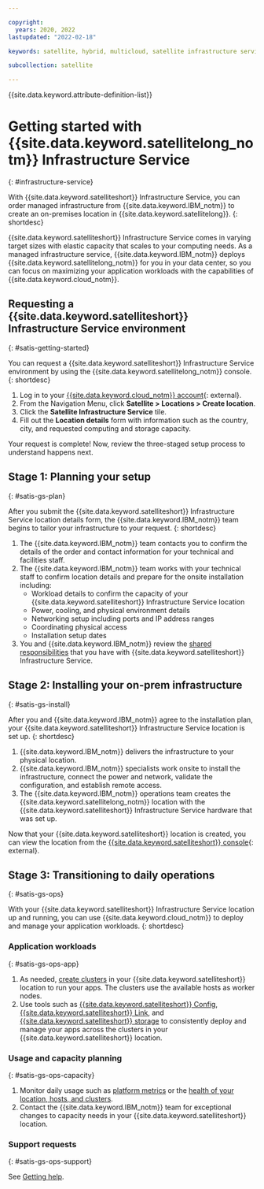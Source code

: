 ```yaml
---

copyright:
  years: 2020, 2022
lastupdated: "2022-02-18"

keywords: satellite, hybrid, multicloud, satellite infrastructure service

subcollection: satellite

---
```


{{site.data.keyword.attribute-definition-list}}


# Getting started with {{site.data.keyword.satellitelong_notm}} Infrastructure Service
{: #infrastructure-service}

With {{site.data.keyword.satelliteshort}} Infrastructure Service, you can order managed infrastructure from {{site.data.keyword.IBM_notm}} to create an on-premises location in {{site.data.keyword.satellitelong}}.
{: shortdesc}

{{site.data.keyword.satelliteshort}} Infrastructure Service comes in varying target sizes with elastic capacity that scales to your computing needs. As a managed infrastructure service, {{site.data.keyword.IBM_notm}} deploys {{site.data.keyword.satellitelong_notm}} for you in your data center, so you can focus on maximizing your application workloads with the capabilities of {{site.data.keyword.cloud_notm}}.

## Requesting a {{site.data.keyword.satelliteshort}} Infrastructure Service environment
{: #satis-getting-started}

You can request a {{site.data.keyword.satelliteshort}} Infrastructure Service environment by using the {{site.data.keyword.satellitelong_notm}} console.
{: shortdesc}

1. Log in to your [{{site.data.keyword.cloud_notm}} account](https://cloud.ibm.com/login){: external}.
2. From the Navigation Menu, click **Satellite > Locations > Create location**.
3. Click the **Satellite Infrastructure Service** tile.
4. Fill out the **Location details** form with information such as the country, city, and requested computing and storage capacity.

Your request is complete! Now, review the three-staged setup process to understand happens next.

## Stage 1: Planning your setup
{: #satis-gs-plan}

After you submit the {{site.data.keyword.satelliteshort}} Infrastructure Service location details form, the {{site.data.keyword.IBM_notm}} team begins to tailor your infrastructure to your request.
{: shortdesc}

1. The {{site.data.keyword.IBM_notm}} team contacts you to confirm the details of the order and contact information for your technical and facilities staff.
2. The {{site.data.keyword.IBM_notm}} team works with your technical staff to confirm location details and prepare for the onsite installation including:
    - Workload details to confirm the capacity of your {{site.data.keyword.satelliteshort}} Infrastructure Service location
    - Power, cooling, and physical environment details
    - Networking setup including ports and IP address ranges
    - Coordinating physical access
    - Installation setup dates
3. You and {{site.data.keyword.IBM_notm}} review the [shared responsibilities](/docs/satellite?topic=satellite-satis-responsibilities) that you have with {{site.data.keyword.satelliteshort}} Infrastructure Service.

## Stage 2: Installing your on-prem infrastructure
{: #satis-gs-install}

After you and {{site.data.keyword.IBM_notm}} agree to the installation plan, your {{site.data.keyword.satelliteshort}} Infrastructure Service location is set up.
{: shortdesc}

1. {{site.data.keyword.IBM_notm}} delivers the infrastructure to your physical location.
2. {{site.data.keyword.IBM_notm}} specialists work onsite to install the infrastructure, connect the power and network, validate the configuration, and establish remote access.
3. The {{site.data.keyword.IBM_notm}} operations team creates the {{site.data.keyword.satellitelong_notm}} location with the {{site.data.keyword.satelliteshort}} Infrastructure Service hardware that was set up.

Now that your {{site.data.keyword.satelliteshort}} location is created, you can view the location from the [{{site.data.keyword.satelliteshort}} console](https://cloud.ibm.com/satellite/locations){: external}.

## Stage 3: Transitioning to daily operations
{: #satis-gs-ops}

With your {{site.data.keyword.satelliteshort}} Infrastructure Service location up and running, you can use {{site.data.keyword.cloud_notm}} to deploy and manage your application workloads.
{: shortdesc}

### Application workloads
{: #satis-gs-ops-app}

1. As needed, [create clusters](/docs/satellite?topic=openshift-satellite-clusters) in your {{site.data.keyword.satelliteshort}} location to run your apps. The clusters use the available hosts as worker nodes.
2. Use tools such as [{{site.data.keyword.satelliteshort}} Config](/docs/satellite?topic=satellite-setup-clusters-satconfig), [{{site.data.keyword.satelliteshort}} Link](/docs/satellite?topic=satellite-link-location-cloud), and [{{site.data.keyword.satelliteshort}} storage](/docs/satellite?topic=satellite-config-storage-local-block) to consistently deploy and manage your apps across the clusters in your {{site.data.keyword.satelliteshort}} location.

### Usage and capacity planning
{: #satis-gs-ops-capacity}

1. Monitor daily usage such as [platform metrics](/docs/satellite?topic=satellite-monitor#setup-mon) or the [health of your location, hosts, and clusters](/docs/satellite?topic=satellite-monitor#view-health).
2. Contact the {{site.data.keyword.IBM_notm}} team for exceptional changes to capacity needs in your {{site.data.keyword.satelliteshort}} location.

### Support requests
{: #satis-gs-ops-support}

See [Getting help](/docs/satellite?topic=satellite-get-help).
